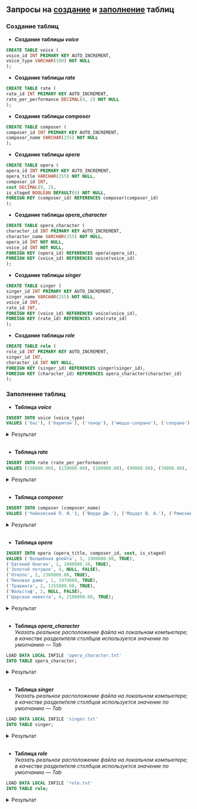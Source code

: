 ## Запросы на [создание](#создание-таблиц) и [заполнение](#заполнение-таблиц) таблиц

### Создание таблиц
*   **Создание таблицы *voice***<br>
```sql
CREATE TABLE voice (
voice_id INT PRIMARY KEY AUTO_INCREMENT,
voice_type VARCHAR(100) NOT NULL
);
```

*   **Создание таблицы *rate***<br>
```sql
CREATE TABLE rate (
rate_id INT PRIMARY KEY AUTO_INCREMENT,
rate_per_performance DECIMAL(9, 2) NOT NULL
);
```

*   **Создание таблицы *composer***<br>
```sql
CREATE TABLE composer (
composer_id INT PRIMARY KEY AUTO_INCREMENT,
composer_name VARCHAR(255) NOT NULL
);
```

*   **Создание таблицы *opera***<br>
```sql
CREATE TABLE opera (
opera_id INT PRIMARY KEY AUTO_INCREMENT,
opera_title VARCHAR(255) NOT NULL,
composer_id INT,
cost DECIMAL(9, 2),
is_staged BOOLEAN DEFAULT(0) NOT NULL,
FOREIGN KEY (composer_id) REFERENCES composer(composer_id)
);
```

*   **Создание таблицы *opera_character***<br>
```sql
CREATE TABLE opera_character (
character_id INT PRIMARY KEY AUTO_INCREMENT,
character_name VARCHAR(255) NOT NULL,
opera_id INT NOT NULL,
voice_id INT NOT NULL,
FOREIGN KEY (opera_id) REFERENCES opera(opera_id),
FOREIGN KEY (voice_id) REFERENCES voice(voice_id)
);
```

*   **Создание таблицы *singer***<br>
```sql
CREATE TABLE singer (
singer_id INT PRIMARY KEY AUTO_INCREMENT,
singer_name VARCHAR(255) NOT NULL,
voice_id INT, 
rate_id INT,
FOREIGN KEY (voice_id) REFERENCES voice(voice_id),
FOREIGN KEY (rate_id) REFERENCES rate(rate_id)
);
```

*   **Создание таблицы *role***<br>
```sql
CREATE TABLE role (
role_id INT PRIMARY KEY AUTO_INCREMENT,
singer_id INT,
character_id INT NOT NULL,
FOREIGN KEY (singer_id) REFERENCES singer(singer_id),
FOREIGN KEY (character_id) REFERENCES opera_character(character_id)
);
```

### Заполнение таблиц
*   **Таблица *voice***<br>
```sql
INSERT INTO voice (voice_type) 
VALUES ('бас'), ('баритон'), ('тенор'), ('меццо-сопрано'), ('сопрано'), ('колоратурное сопрано'), ('тенор-альтино');
```
<details>
    <summary>Результат</summary>
    <img scr="https://www.google.com/imgres?q=ghj&imgurl=https%3A%2F%2Flookaside.fbsbx.com%2Flookaside%2Fcrawler%2Fmedia%2F%3Fmedia_id%3D100064023637928&imgrefurl=https%3A%2F%2Fm.facebook.com%2Fghjdesign%2F&docid=HU9EX1YJYt1sxM&tbnid=LeKX6oJ61NrtqM&vet=12ahUKEwiMg5-W2YuGAxX1LRAIHV0CDJMQM3oECBsQAA..i&w=1500&h=1500&hcb=2&ved=2ahUKEwiMg5-W2YuGAxX1LRAIHV0CDJMQM3oECBsQAA">
</details><br>


*   **Таблица *rate***<br>
```sql
INSERT INTO rate (rate_per_performance) 
VALUES (150000.00), (130000.00), (100000.00), (90000.00), (70000.00), (50000.00), (20000.00), (10000.00);
```
<details>
    <summary>Результат</summary>
    
</details><br>

*   **Таблица *composer***<br>
```sql
INSERT INTO composer (composer_name) 
VALUES ('Чайковский П. И.'), ('Верди Дж.'), ('Моцарт В. А.'), ('Римский-Корсаков Н. А.');
```
<details>
    <summary>Результат</summary>
    
</details><br>

*   **Таблица *opera***<br>
```sql
INSERT INTO opera (opera_title, composer_id, cost, is_staged)
VALUES ('Волшебная флейта', 3, 2900000.98, TRUE),
('Евгений Онегин', 1, 1800000.10, TRUE),
('Золотой петушок', 4, NULL, FALSE),
('Отелло', 2, 2300000.00, TRUE),
('Пиковая дама', 1, 1970000, TRUE),
('Травиата', 2, 1355000.00, TRUE),
('Фальстаф', 2, NULL, FALSE),
('Царская невеста', 4, 2100000.00, TRUE);
```
<details>
    <summary>Результат</summary>
    
</details><br>

*   **Таблица *opera_character***<br>
*Указать реальное расположение файла на локальном компьютере; в качестве разделителя столбцов используется значение по умолчанию — Tab*
```sql
LOAD DATA LOCAL INFILE 'opera_character.txt' 
INTO TABLE opera_character;
```
<details>
    <summary>Результат</summary>
    
</details><br>

*   **Таблица *singer***<br>
*Указать реальное расположение файла на локальном компьютере; в качестве разделителя столбцов используется значение по умолчанию — Tab*
```sql
LOAD DATA LOCAL INFILE 'singer.txt' 
INTO TABLE singer;
```
<details>
    <summary>Результат</summary>
    
</details><br>

*   **Таблица *role***<br>
*Указать реальное расположение файла на локальном компьютере; в качестве разделителя столбцов используется значение по умолчанию — Tab*
```sql
LOAD DATA LOCAL INFILE 'role.txt' 
INTO TABLE role;
```
<details>
    <summary>Результат</summary>
    
</details><br>
